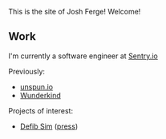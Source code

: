 This is the site of Josh Ferge! Welcome!

## Work

I'm currently a software engineer at [Sentry.io](https://sentry.io)

Previously:
- [unspun.io](https://unspun.io)
- [Wunderkind](https:///wunderkind.co)

Projects of interest:
- [Defib Sim](/Defibrillator-Simulator/) ([press](https://www.colorado.edu/cs/2016/06/21/recent-alum-helps-develop-disruptive-simulated-defibrillator))
